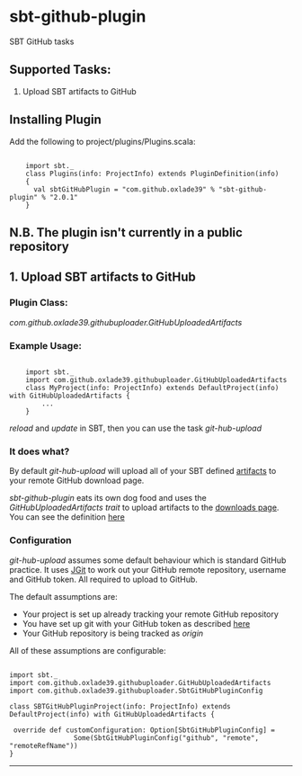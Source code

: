 sbt-github-plugin
====================

SBT GitHub tasks

Supported Tasks:
-----------------

1. Upload SBT artifacts to GitHub

Installing Plugin
-----------------
Add the following to project/plugins/Plugins.scala:
<pre><code>
	import sbt._
	class Plugins(info: ProjectInfo) extends PluginDefinition(info)
	{
	  val sbtGitHubPlugin = "com.github.oxlade39" % "sbt-github-plugin" % "2.0.1"
	}	
</code></pre>
N.B. The plugin isn't currently in a public repository
---
## 1. Upload SBT artifacts to GitHub

### Plugin Class: 
*com.github.oxlade39.githubuploader.GitHubUploadedArtifacts*

### Example Usage:
<pre><code>
	import sbt._
	import com.github.oxlade39.githubuploader.GitHubUploadedArtifacts
	class MyProject(info: ProjectInfo) extends DefaultProject(info) with GitHubUploadedArtifacts {
		...
	}
</code></pre>
*reload* and *update* in SBT, then you can use the task *git-hub-upload*

### It does what?
By default *git-hub-upload* will upload all of your SBT defined [artifacts](http://code.google.com/p/simple-build-tool/wiki/Artifacts) to your remote GitHub download page.

*sbt-github-plugin* eats its own dog food and uses the *GitHubUploadedArtifacts* *trait* to upload artifacts to the [downloads page](https://github.com/oxlade39/sbt-github-plugin/downloads). You can see the definition [here](https://github.com/oxlade39/sbt-github-plugin/blob/master/project/build/SBTGitHubPluginProject.scala)

### Configuration
*git-hub-upload* assumes some default behaviour which is standard GitHub practice. It uses [JGit](http://www.jgit.org/) to work out your GitHub remote repository, username and GitHub token. All required to upload to GitHub.

The default assumptions are:

* Your project is set up already tracking your remote GitHub repository
* You have set up git with your GitHub token as described [here](http://help.github.com/git-email-settings/)
* Your GitHub repository is being tracked as *origin*

All of these assumptions are configurable:
<pre><code>
import sbt._
import com.github.oxlade39.githubuploader.GitHubUploadedArtifacts
import com.github.oxlade39.githubuploader.SbtGitHubPluginConfig

class SBTGitHubPluginProject(info: ProjectInfo) extends DefaultProject(info) with GitHubUploadedArtifacts {

 override def customConfiguration: Option[SbtGitHubPluginConfig] = 
				Some(SbtGitHubPluginConfig("github", "remote", "remoteRefName"))
}
</code></pre>

---